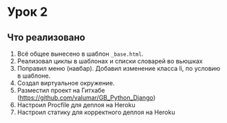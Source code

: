 # Урок 2

## Что реализовано

1. Всё общее вынесено в шаблон `_base.html`.
2. Реализовал циклы в шаблонах и списки словарей во вьюшках
3. Поправил меню (навбар). Добавил изменение класса li, по условию в шаблоне.
4. Создал виртуальное окружение.
5. Разместил проект на Гитхабе (https://github.com/valumar/GB_Python_Django)
6. Настроил Procfile для деплоя на Heroku
7. Настроил статику для корректного деплоя на Heroku
